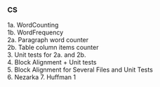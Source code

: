 ### CS
1a. WordCounting <br>
1b. WordFrequency <br>
2a. Paragraph word counter <br>
2b. Table column items counter <br>
3. Unit tests for 2a. and 2b. <br>
4. Block Alignment + Unit tests <br>
5. Block Alignment for Several Files  and Unit Tests <br>
6. Nezarka
7. Huffman 1
